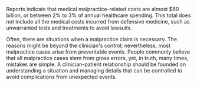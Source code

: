 Reports indicate that medical malpractice-related costs are almost $60 billion, or between 2% to 3% of annual healthcare spending. This total does not include all the medical costs incurred from defensive medicine, such as unwarranted tests and treatments to avoid lawsuits.

Often, there are situations when a malpractice claim is necessary. The reasons might be beyond the clinician's control; nevertheless, most malpractice cases arise from preventable events. People commonly believe that all malpractice cases stem from gross errors, yet, in truth, many times, mistakes are simple. A clinician-patient relationship should be founded on understanding a situation and managing details that can be controlled to avoid complications from unexpected events.